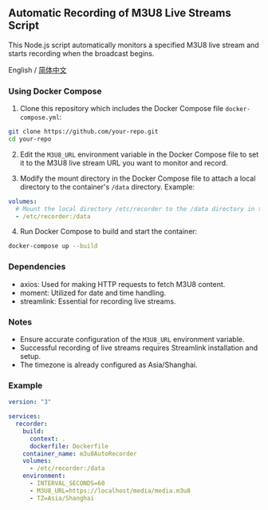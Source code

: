 ## Automatic Recording of M3U8 Live Streams Script

This Node.js script automatically monitors a specified M3U8 live stream and starts recording when the broadcast begins.

English / [简体中文](README_CN.md)

### Using Docker Compose

1. Clone this repository which includes the Docker Compose file `docker-compose.yml`:

```bash
git clone https://github.com/your-repo.git
cd your-repo
```

2. Edit the `M3U8_URL` environment variable in the Docker Compose file to set it to the M3U8 live stream URL you want to monitor and record.

3. Modify the mount directory in the Docker Compose file to attach a local directory to the container's `/data` directory. Example:

```yaml
volumes:
  # Mount the local directory /etc/recorder to the /data directory in the container
  - /etc/recorder:/data
```

4. Run Docker Compose to build and start the container:

```bash
docker-compose up --build
```

### Dependencies

- axios: Used for making HTTP requests to fetch M3U8 content.
- moment: Utilized for date and time handling.
- streamlink: Essential for recording live streams.

### Notes

- Ensure accurate configuration of the `M3U8_URL` environment variable.
- Successful recording of live streams requires Streamlink installation and setup.
- The timezone is already configured as Asia/Shanghai.

### Example

```yaml
version: "3"

services:
  recorder:
    build:
      context: .
      dockerfile: Dockerfile
    container_name: m3u8AutoRecorder
    volumes:
      - /etc/recorder:/data
    environment:
      - INTERVAL_SECONDS=60
      - M3U8_URL=https://localhost/media/media.m3u8
      - TZ=Asia/Shanghai
```

